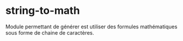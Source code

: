 # string-to-math
Module permettant de générer est utiliser des formules mathématiques sous forme de chaine de caractères.
